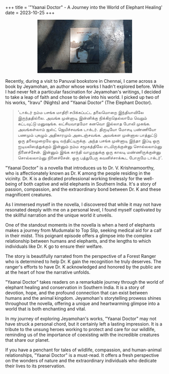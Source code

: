 +++
title = '"Yaanai Doctor" - A Journey into the World of Elephant Healing'
date = 2023-10-25
+++

<div style="text-align: center;">
  <img src="/images/blogs/yaanai-doctor.jpg" alt="image" width="300px">
</div>

Recently, during a visit to Panuval bookstore in Chennai, I came across a book by Jeyamohan, an author whose works I hadn't explored before. While I had never felt a particular fascination for Jeyamohan's writings, I decided to take a leap of faith and chose to delve into his world. I picked up two of his works, "Iravu" (Nights) and "Yaanai Doctor" (The Elephant Doctor).

<!-- more -->

<blockquote>
'டாக்டர் நம்ம பசங்க மாதிரி சபிக்கப்பட்ட தலைமொறை இந்தியாவிலே இருந்ததில்லை. அவங்க முன்னாடி இன்னிக்கு நிக்கிறதெல்லாமே வெறும் கட்டவுட்டு மனுஷங்க. லட்சியவாதமோ கனவொ இல்லாத போலி முகங்க. அவங்கள்லாம் ஜஸ்ட் ஜெயிச்சவங்க டாக்டர். திருடியோ மோசடி பண்ணியோ பணமும் புகழும் அதிகாரமும் அடைஞ்சவங்க. அவங்கள முன்னால பாத்துட்டு ஒரு தலைமுறையே ஓடி வந்திட்டிருக்கு. அந்த பசங்க முன்னாடி இந்தா இப்டி ஒரு ஐடியலிஸத்துக்கும் இன்னும் நம்ம சமூகத்திலே எடமிருக்குன்னு சொல்லலாம்னு நினைச்சேன். இன்னும் இங்க காந்தி வாழறதுக்கு ஒரு காலடி மண்ணிருக்குன்னு சொல்லலாம்னு நினைச்சேன். ஒரு பத்துபேரு கவனிச்சாக்கூட போருமே டாக்டர்'.
</blockquote>

"Yaanai Doctor" is a novella that introduces us to Dr. V. Krishnamoorthy, who is affectionately known as Dr. K among the people residing in the vicinity. Dr. K is a dedicated professional working tirelessly for the well-being of both captive and wild elephants in Southern India. It's a story of passion, compassion, and the extraordinary bond between Dr. K and these magnificent creatures.

As I immersed myself in the novella, I discovered that while it may not have resonated deeply with me on a personal level, I found myself captivated by the skillful narration and the unique world it unveils.

One of the standout moments in the novella is when a herd of elephants makes a journey from Mudumalai to Top Slip, seeking medical aid for a calf in their midst. This poignant episode offers a glimpse into the complex relationship between humans and elephants, and the lengths to which individuals like Dr. K go to ensure their welfare.

The story is beautifully narrated from the perspective of a Forest Ranger who is determined to help Dr. K gain the recognition he truly deserves. The ranger's efforts to have Dr. K acknowledged and honored by the public are at the heart of how the narrative unfolds.

"Yaanai Doctor" takes readers on a remarkable journey through the world of elephant healing and conservation in Southern India. It is a story of devotion, hope, and the profound connection that can exist between humans and the animal kingdom. Jeyamohan's storytelling prowess shines throughout the novella, offering a unique and heartwarming glimpse into a world that is both enchanting and vital.

In my journey of exploring Jeyamohan's works, "Yaanai Doctor" may not have struck a personal chord, but it certainly left a lasting impression. It is a tribute to the unsung heroes working to protect and care for our wildlife, reminding us of the importance of coexisting with the incredible creatures that share our planet.

If you have a penchant for tales of wildlife, compassion, and human-animal relationships, "Yaanai Doctor" is a must-read. It offers a fresh perspective on the wonders of nature and the extraordinary individuals who dedicate their lives to its preservation.
